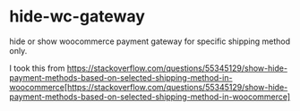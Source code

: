 # hide-wc-gateway
hide or show woocommerce payment gateway for specific shipping method only.

I took this from https://stackoverflow.com/questions/55345129/show-hide-payment-methods-based-on-selected-shipping-method-in-woocommerce[https://stackoverflow.com/questions/55345129/show-hide-payment-methods-based-on-selected-shipping-method-in-woocommerce]
